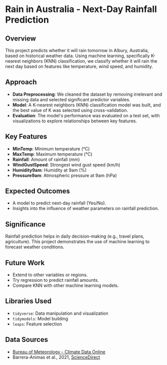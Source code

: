 # Rain in Australia - Next-Day Rainfall Prediction

## Overview

This project predicts whether it will rain tomorrow in Albury, Australia, based on historical weather data. Using machine learning, specifically K-nearest neighbors (KNN) classification, we classify whether it will rain the next day based on features like temperature, wind speed, and humidity.

## Approach

- **Data Preprocessing**: We cleaned the dataset by removing irrelevant and missing data and selected significant predictor variables.
- **Model**: A K-nearest neighbors (KNN) classification model was built, and the best value of K was selected using cross-validation.
- **Evaluation**: The model's performance was evaluated on a test set, with visualizations to explore relationships between key features.

## Key Features

- **MinTemp**: Minimum temperature (°C)
- **MaxTemp**: Maximum temperature (°C)
- **Rainfall**: Amount of rainfall (mm)
- **WindGustSpeed**: Strongest wind gust speed (km/h)
- **Humidity9am**: Humidity at 9am (%)
- **Pressure9am**: Atmospheric pressure at 9am (hPa)

## Expected Outcomes

- A model to predict next-day rainfall (Yes/No).
- Insights into the influence of weather parameters on rainfall prediction.

## Significance

Rainfall prediction helps in daily decision-making (e.g., travel plans, agriculture). This project demonstrates the use of machine learning to forecast weather conditions.

## Future Work

- Extend to other variables or regions.
- Try regression to predict rainfall amounts.
- Compare KNN with other machine learning models.

## Libraries Used

- `tidyverse`: Data manipulation and visualization
- `tidymodels`: Model building
- `leaps`: Feature selection

## Data Sources

- [Bureau of Meteorology - Climate Data Online](http://www.bom.gov.au/climate/data/)
- Barrera-Animas et al., 2021, [ScienceDirect](https://www.sciencedirect.com/science/article/pii/S266682702100102X)

